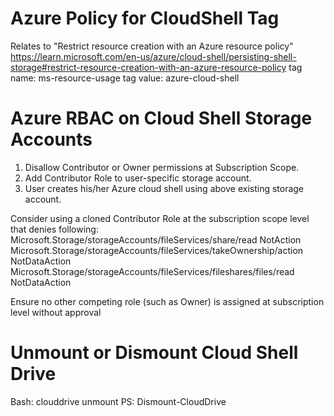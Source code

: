# Azure Policy for CloudShell Tag

Relates to  "Restrict resource creation with an Azure resource policy"
https://learn.microsoft.com/en-us/azure/cloud-shell/persisting-shell-storage#restrict-resource-creation-with-an-azure-resource-policy
tag name:  ms-resource-usage
tag value: azure-cloud-shell




# Azure RBAC on Cloud Shell Storage Accounts
1. Disallow Contributor or Owner permissions at Subscription Scope.
2. Add Contributor Role to user-specific storage account.
3. User creates his/her Azure cloud shell using above existing storage account.

Consider using a cloned Contributor Role at the subscription scope level that denies following:
  Microsoft.Storage/storageAccounts/fileServices/share/read                 NotAction
  Microsoft.Storage/storageAccounts/fileServices/takeOwnership/action       NotDataAction
  Microsoft.Storage/storageAccounts/fileServices/fileshares/files/read      NotDataAction

Ensure no other competing role (such as Owner) is assigned at subscription level without approval



# Unmount or Dismount Cloud Shell Drive
Bash:  clouddrive unmount
PS:   Dismount-CloudDrive




